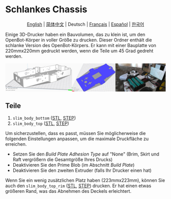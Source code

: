 # Schlankes Chassis

<p align="center">
  <a href="README.md">English</a> |
  <a href="README.zh-CN.md">简体中文</a> |
  <span>Deutsch</span> |
  <a href="README.fr-FR.md">Français</a> |
  <a href="README.es-ES.md">Español</a> |
  <a href="README.ko-KR.md">한국어</a>
</p>

Einige 3D-Drucker haben ein Bauvolumen, das zu klein ist, um den OpenBot-Körper in voller Größe zu drucken.
Dieser Ordner enthält die schlanke Version des OpenBot-Körpers.
Er kann mit einer Bauplatte von 220mmx220mm gedruckt werden, wenn die Teile um 45 Grad gedreht werden.

![Schlanker Körper](../../../../docs/images/slim_body.jpg)

## Teile

1) `slim_body_bottom` ([STL](slim_body_bottom.stl), [STEP](slim_body_bottom.step))
2) `slim_body_top` ([STL](slim_body_top.stl), [STEP](slim_body_top.step))

Um sicherzustellen, dass es passt, müssen Sie möglicherweise die folgenden Einstellungen anpassen, um die maximale Druckfläche zu erreichen.

- Setzen Sie den *Build Plate Adhesion Type* auf "None" (Brim, Skirt und Raft vergrößern die Gesamtgröße Ihres Drucks)
- Deaktivieren Sie den Prime Blob (im Abschnitt *Build Plate*)
- Deaktivieren Sie den zweiten Extruder (falls Ihr Drucker einen hat)

Wenn Sie ein wenig zusätzlichen Platz haben (223mmx223mm), können Sie auch den `slim_body_top_rim` ([STL](slim_body_top_rim.stl), [STEP](slim_body_top_rim.step)) drucken. Er hat einen etwas größeren Rand, was das Abnehmen des Deckels erleichtert.
